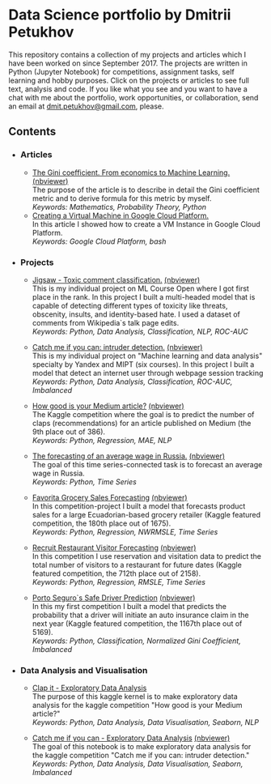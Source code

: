 # Data Science portfolio by Dmitrii Petukhov

This repository contains a collection of my projects and articles which I have been worked on since September 2017. The projects are written in Python (Jupyter Notebook) for competitions, assignment tasks, self learning and hobby purposes. Click on the projects or articles to see full text, analysis and code.
If you like what you see and you want to have a chat with me about the portfolio, work opportunities, or collaboration, send an email at [dmit.petukhov@gmail.com](mailto:dmit.petukhov@gmail.com), please.
## Contents

- ### Articles

	- [The Gini coefficient. From economics to Machine Learning.](https://habr.com/company/ods/blog/350440/) [(nbviewer)](http://nbviewer.jupyter.org/github/jandevel/jandevel.github.io/blob/master/gini_coefficient/Gini_coefficient.ipynb)<br>
The purpose of the article is to describe in detail the Gini coefficient metric and to derive formula for this metric by myself. <br>
_Keywords: Mathematics,  Probability Theory, Python_ 
	- [Creating a Virtual Machine in Google Cloud Platform.](https://habr.com/post/341446/)<br>
In this article I showed how to create a VM Instance in Google Cloud Platform.<br> 
_Keywords: Google Cloud Platform,  bash_ 

- ### Projects

	- [Jigsaw - Toxic comment classification.](https://github.com/jandevel/jandevel.github.io/blob/master/jigsaw/project_jigsaw_petukhov_dmitrii.ipynb) [(nbviewer)](http://nbviewer.jupyter.org/github/jandevel/jandevel.github.io/blob/master/jigsaw/project_jigsaw_petukhov_dmitrii.ipynb)<br>
This is my individual project on ML Course Open where I got first place in the rank. In this project I built a multi-headed model that is capable of detecting different types of toxicity like threats, obscenity, insults, and identity-based hate. I used a dataset of comments from Wikipedia`s talk page edits. <br>
_Keywords: Python, Data Analysis, Classification, NLP, ROC-AUC_ 

	- [Catch me if you can: intruder detection.](https://github.com/jandevel/jandevel.github.io/blob/master/catch_me/catch_me_petukhov.ipynb) [(nbviewer)](http://nbviewer.jupyter.org/github/jandevel/jandevel.github.io/blob/master/catch_me/catch_me_petukhov.ipynb)<br>
This is my individual project on "Machine learning and data analysis" specialty by Yandex and MIPT (six courses). In this project I built a model that detect an internet user through webpage session tracking<br>
_Keywords: Python, Data Analysis, Classification, ROC-AUC, Imbalanced_ 

	- [How good is your Medium article?](https://github.com/jandevel/jandevel.github.io/blob/master/medium_petukhov_dmitrii_9_place.ipynb) [(nbviewer)](http://nbviewer.jupyter.org/github/jandevel/jandevel.github.io/blob/master/medium_petukhov_dmitrii_9_place.ipynb)<br>
The Kaggle competition where the goal is to predict the number of claps (recommendations) for an article published on Medium (the 9th place out of 386).<br>
_Keywords: Python, Regression, MAE, NLP_ 

	- [The forecasting of an average wage in Russia.](https://github.com/jandevel/jandevel.github.io/blob/master/wage_forecasting.ipynb) [(nbviewer)](http://nbviewer.jupyter.org/github/jandevel/jandevel.github.io/blob/master/wage_forecasting.ipynb)<br>
The goal of this time series-connected task is to forecast an average wage in Russia.<br>
_Keywords: Python, Time Series_

	- [Favorita Grocery Sales Forecasting](https://github.com/jandevel/jandevel.github.io/blob/master/favorita_grocery.ipynb) [(nbviewer)](http://nbviewer.jupyter.org/github/jandevel/jandevel.github.io/blob/master/favorita_grocery.ipynb)<br>
In this competition-project I built a model that forecasts product sales for a large Ecuadorian-based grocery retailer (Kaggle featured competition, the 180th place out of 1675).<br>
_Keywords: Python, Regression, NWRMSLE, Time Series_

	- [Recruit Restaurant Visitor Forecasting](https://github.com/jandevel/jandevel.github.io/blob/master/recruit.ipynb) [(nbviewer)](http://nbviewer.jupyter.org/github/jandevel/jandevel.github.io/blob/master/recruit.ipynb)<br>
In this competition I use reservation and visitation data to predict the total number of visitors to a restaurant for future dates (Kaggle featured competition, the 712th place out of 2158).<br>
_Keywords: Python, Regression, RMSLE, Time Series_ 

	- [Porto Seguro`s Safe Driver Prediction](https://github.com/jandevel/jandevel.github.io/blob/master/porto.ipynb) [(nbviewer)](http://nbviewer.jupyter.org/github/jandevel/jandevel.github.io/blob/master/porto.ipynb)<br>
In this my first competition I built a model that predicts the probability that a driver will initiate an auto insurance claim in the next year (Kaggle featured competition, the 1167th place out of 5169).<br>
_Keywords: Python, Classification, Normalized Gini Coefficient, Imbalanced_ 

- ### Data Analysis and Visualisation

	- [Clap it - Exploratory Data Analysis](https://www.kaggle.com/jandevel/clap-it-exploratory-data-analysis)<br>
The purpose of this kaggle kernel is to make exploratory data analysis for the kaggle competition "How good is your Medium article?"<br>
_Keywords: Python,  Data Analysis, Data Visualisation, Seaborn, NLP_ 

	- [Catch me if you can - Exploratory Data Analysis](https://github.com/jandevel/jandevel.github.io/blob/master/catch_me/data_visualization.ipynb) [(nbviewer)](http://nbviewer.jupyter.org/github/jandevel/jandevel.github.io/blob/master/catch_me/data_visualization.ipynb)<br>
The goal of this notebook is to make exploratory data analysis for the kaggle competition "Catch me if you can: intruder detection."<br>
_Keywords: Python,  Data Analysis, Data Visualisation, Seaborn, Imbalanced_ 
